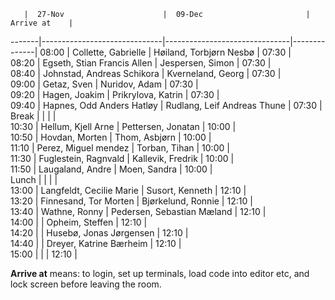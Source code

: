        |  27-Nov                      |  09-Dec                       | Arrive at    |
-------|------------------------------|-------------------------------|--------------|
08:00  |  Collette, Gabrielle         |  Høiland, Torbjørn Nesbø      |  07:30       |                                                                        
08:20  |  Egseth, Stian Francis Allen |  Jespersen, Simon             |  07:30       |                                                                        
08:40  |  Johnstad, Andreas Schikora  |  Kverneland, Georg            |  07:30       |                                                                        
09:00  |  Getaz, Sven                 |  Nuridov, Adam                |  07:30       |                                                                        
09:20  |  Hagen, Joakim               |  Prikrylova, Katrin           |  07:30       |                                                                        
09:40  |  Hapnes, Odd Anders Hatløy   |  Rudlang, Leif Andreas Thune  |  07:30       |                                                                        
Break  |                              |                               |              |                                                                        
10:30  |  Hellum, Kjell Arne          |  Pettersen, Jonatan           |  10:00       |                                                                        
10:50  |  Hovdan, Morten              |  Thom, Asbjørn                |  10:00       |                                                                        
11:10  |  Perez, Miguel mendez        |  Torban, Tihan                |  10:00       |                                                                        
11:30  |  Fuglestein, Ragnvald        |  Kallevik, Fredrik            |  10:00       |                                                                        
11:50  |  Laugaland, Andre            |  Moen, Sandra                 |  10:00       |                                                                        
Lunch  |                              |                               |              |                                                                        
13:00  |  Langfeldt, Cecilie Marie    |  Susort, Kenneth              |  12:10       |                                                                        
13:20  |  Finnesand, Tor Morten       |  Bjørkelund, Ronnie           |  12:10       |                                                                        
13:40  |  Wathne, Ronny               |  Pedersen, Sebastian Mæland   |  12:10       |                                                                        
14:00  |                              |  Opheim, Steffen              |  12:10       |                                                                        
14:20  |                              |  Husebø, Jonas Jørgensen      |  12:10       |                                                                        
14:40  |                              |  Dreyer, Katrine Bærheim      |  12:10       |                                                                        
15:00  |                              |                               |  12:10       |                                          

**Arrive at** means: to login, set up terminals, load code into editor etc, and lock screen before leaving the room.
